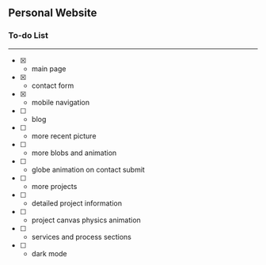 ## Personal Website

### To-do List

---

- [x] - main page
- [x] - contact form
- [x] - mobile navigation
- [ ] - blog
- [ ] - more recent picture
- [ ] - more blobs and animation
- [ ] - globe animation on contact submit
- [ ] - more projects
- [ ] - detailed project information
- [ ] - project canvas physics animation
- [ ] - services and process sections
- [ ] - dark mode
